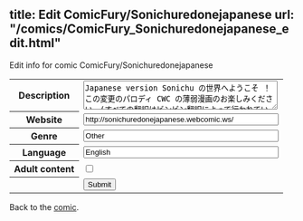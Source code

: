 title: Edit ComicFury/Sonichuredonejapanese
url: "/comics/ComicFury_Sonichuredonejapanese_edit.html"
---
Edit info for comic ComicFury/Sonichuredonejapanese

<form name="comic" action="http://gaepostmail.appspot.com/comic/" method="post">
<table class="comicinfo">
<tr>
<th>Description</th><td><textarea name="description" cols="40" rows="3">Japanese version Sonichu の世界へようこそ ！この変更のパロディ CWC の薄弱漫画のお楽しみください。(すべての翻訳はビンビン翻訳によって行われています)更新プログラム、およびランダムな記事のためのブログを確認してください。 更新プログラム: スペル ミス発生します。</textarea></td>
</tr>
<tr>
<th>Website</th><td><input type="text" name="url" value="http://sonichuredonejapanese.webcomic.ws/" size="40"/></td>
</tr>
<tr>
<th>Genre</th><td><input type="text" name="genre" value="Other" size="40"/></td>
</tr>
<tr>
<th>Language</th><td><input type="text" name="language" value="English" size="40"/></td>
</tr>
<tr>
<th>Adult content</th><td><input type="checkbox" name="adult" value="adult" /></td>
</tr>
<tr>
<th></th><td>
<input type="hidden" name="comic" value="ComicFury_Sonichuredonejapanese" />
<input type="submit" name="submit" value="Submit" />
</td>
</tr>
</table>
</form>

Back to the [comic](ComicFury_Sonichuredonejapanese.html).
